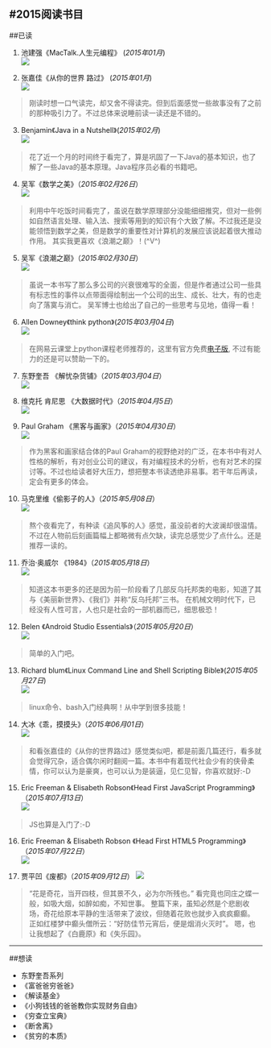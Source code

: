 #2015阅读书目
---
##已读
1.  池建强《MacTalk.人生元编程》  (*2015年01月*)  
![](http://img3.douban.com/lpic/s27219901.jpg)

2.  张嘉佳《从你的世界 路过》 (*2015年01月*)  
![](http://img3.douban.com/lpic/s27102925.jpg)
>	刚读时想一口气读完，却又舍不得读完。但到后面感觉一些故事没有了之前的那种吸引力了。不过总体来说睡前读一读还是不错的。

3.  Benjamin《Java in a Nutshell》(*2015年02月*)  
![](http://img3.douban.com/lpic/s27850440.jpg)
>	花了近一个月的时间终于看完了，算是巩固了一下Java的基本知识，也了解了一些Java的基本原理。Java程序员必看的书籍吧。

4.  吴军《数学之美》（*2015年02月26日*）  
![](http://img3.douban.com/lpic/s9114855.jpg)
>	利用中午吃饭时间看完了，虽说在数学原理部分没能细细推究，但对一些例如自然语言处理、输入法、搜索等用到的知识有个大致了解。不过我还是没能领悟到数学之美，但是数学的重要性对计算机的发展应该说起着很大推动作用。 其实我更喜欢《浪潮之巅》！(^V^)

5.  吴军《浪潮之巅》（*2015年02月30日*）  
![](http://img3.douban.com/lpic/s27876291.jpg)
>	虽说一本书写了那么多公司的兴衰很难写的全面，但是作者通过公司一些具有标志性的事件以点带面得绘制出一个公司的出生、成长、壮大，有的也走向了落寞与消亡。 吴军博士也给出了自己的一些思考与见地，值得一看！

6.  Allen Downey《think python》(*2015年03月04日*)  
![](http://img3.douban.com/lpic/s11363793.jpg)
>	在网易云课堂上python课程老师推荐的，这里有官方免费[电子版](http://www.greenteapress.com/thinkpython/thinkpython.html), 不过有能力的还是可以赞助一下的。

7.  东野奎吾 《解忧杂货铺》（*2015年03月04日*）  
![](http://img4.douban.com/lpic/s27284878.jpg)

8.  维克托 肯尼思 《大数据时代》（*2015年04月5日*）  
![](http://img3.douban.com/lpic/s24574862.jpg)

9.  Paul Graham 《黑客与画家》（*2015年04月30日*）  
![](http://img3.douban.com/lpic/s4669554.jpg)
>	作为黑客和画家结合体的Paul Graham的视野绝对的广泛，在本书中有对人性格的解析，有对创业公司的建议，有对编程技术的分析，也有对艺术的探讨等。不过也给读者好大压力，想把整本书读透绝非易事。若干年后再读，定会有更多的体会。

10.  马克里维《偷影子的人》（*2015年5月08日*）  
![](http://img4.douban.com/lpic/s10339418.jpg)
>	熬个夜看完了，有种读《追风筝的人》感觉，虽没前者的大波澜却很温情。不过在人物前后刻画篇幅上都略微有点欠缺，读完总感觉少了点什么。还是推荐一读的。

11.  乔治·奥威尔 《1984》（*2015年05月18日*）  
![](http://img4.douban.com/lpic/s4371408.jpg)
>	知道这本书更多的还是因为前一阶段看了几部反乌托邦类的电影，知道了其与《美丽新世界》、《我们》并称“反乌托邦”三书。 在机械文明时代下，已经没有人性可言，人也只是社会的一部机器而已，细思极恐！

12.  Belen 《Android Studio Essentials》（*2015年05月20日*）  
![](http://img4.douban.com/lpic/s28281346.jpg)
>	简单的入门吧。

13.  Richard blum《Linux Command Line and Shell Scripting Bible》(*2015年05月27日*)  
![](http://img3.douban.com/lpic/s28031823.jpg)
>	linux命令、bash入门经典啊！从中学到很多技能！

14.  大冰《乖，摸摸头》（*2015年06月01日*）  
![](http://img3.douban.com/lpic/s27466554.jpg)
>	和看张嘉佳的《从你的世界路过》感觉类似吧，都是前面几篇还行，看多就会觉得冗杂，适合偶尔闲时翻阅一篇。本书中有着现代社会少有的侠骨柔情，你可以认为是豪爽，也可以认为是装逼，见仁见智，你喜欢就好:-D

15.  Eric Freeman & Elisabeth Robson《Head First JavaScript Programming》（*2015年07月13日*）  
![](http://img4.douban.com/lpic/s27467749.jpg)
>	JS也算是入门了:-D

16.  Eric Freeman & Elisabeth Robson 《Head First HTML5 Programming》（*2015年07月22日*）  
![](http://img3.douban.com/lpic/s8334291.jpg)

17. 贾平凹《废都》（*2015年09月12日*）
![](http://a.hiphotos.baidu.com/baike/c0%3Dbaike80%2C5%2C5%2C80%2C26/sign=640438e6349b033b3885f48874a75db6/6609c93d70cf3bc72f13e80ed100baa1cc112ac4.jpg)  
> “花是奇花，当开四枝，但其景不久，必为尔所残也。”
看完竟也同庄之蝶一般，如吸大烟，如醉如痴，不知世事。 整篇下来，虽知必然是个悲剧收场，奇花给原本平静的生活带来了波纹，但随着花败也就步入疯疯癫癫。
正如红楼梦中癫头僧所云：“好防佳节元宵后，便是烟消火灭时”。 
嗯，也让我想起了《白鹿原》和《失乐园》。
---

##想读
* 东野奎吾系列
* 《富爸爸穷爸爸》
* 《解读基金》
* 《小狗钱钱的爸爸教你实现财务自由》
* 《穷查立宝典》
* 《断舍离》
* 《贫穷的本质》
